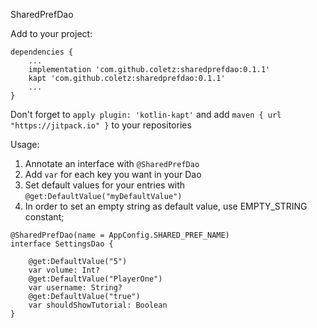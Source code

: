 SharedPrefDao

Add to your project:

```
dependencies {
    ...
    implementation 'com.github.coletz:sharedprefdao:0.1.1'
    kapt 'com.github.coletz:sharedprefdao:0.1.1'
    ...
}
```
Don't forget to `apply plugin: 'kotlin-kapt'` and add `maven { url "https://jitpack.io" }` to your repositories

Usage:

1. Annotate an interface with `@SharedPrefDao`
2. Add `var` for each key you want in your Dao
3. Set default values for your entries with `@get:DefaultValue("myDefaultValue")`
4. In order to set an empty string as default value, use EMPTY_STRING constant;

```
@SharedPrefDao(name = AppConfig.SHARED_PREF_NAME)
interface SettingsDao {

    @get:DefaultValue("5")
    var volume: Int?
    @get:DefaultValue("PlayerOne")
    var username: String?
    @get:DefaultValue("true")
    var shouldShowTutorial: Boolean
}
```
